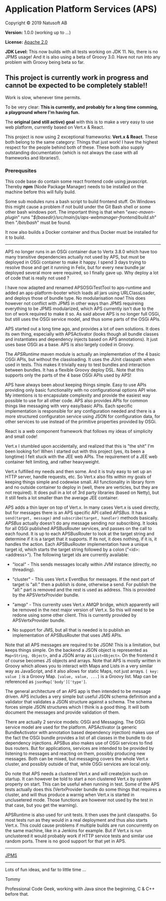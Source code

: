 # Application Platform Services (APS)

Copyright © 2019 Natusoft AB

__Version:__ 1.0.0 (working up to ...)

__License:__ [Apache 2.0](lics/Apache-2.0.md)

__JDK Level:__ This now builds with all tests working on JDK 11. No, there is no JPMS usage! And it is also using a beta of Groovy 3.0. Have not run into any problem with Groovy being beta so far. 

## This project is currently work in progress and cannot be expected to be completely stable!!

Work is slow, whenever time permits.

To be very clear: **This is currently, and probably for a long time comming, a playground where I'm having fun.**

The __original (and still active) goal__ with this is to make a very easy to use web platform, currently based on Vert.x & React.

This project is now using 2 exceptional frameworks: __Vert.x & React__. These both belong to the same category: Things that just work! I have the highest respect for the people behind both of these. These both also supply outstanding documentation (which is not always the case with all frameworks and libraries!).

### Prerequsites

This code base do contain some react frontend code using javascript. Thereby __npm__
(Node Package Manager) needs to be installed on the machine before this will fully
build.

Some sub modules runs a bash script to build frontend stuff. On Windows this might cause a problem if not build under the Git Bash shell or some other bash windows port. The important thing is that when "_exec-maven-plugin_" runs "_${basedir}/src/main/js/aps-webmanager-frontend/build.sh_" then "_/bin/bash_" must be found. 

It now also builds a Docker container and thus Docker must be installed for it to build.

---- 

APS no longer runs in an OSGi container due to Vertx 3.8.0 which have too many transitive dependencies actually not used by APS, but must be deployed in OSGi container to make it happy. I spend 3 days trying to resolve those and get it running in Felix, but for every new bundle jar deployed several more were required, so I finally gave up. Why deploy a lot of code that is really not used ? 

I have now adapted and renamed APSOSGiTestTool to aps-runtime and added an aps-platform-booter which loads all jars using URLClassLoader, and deploys those of bundle type. No modularisation now! This does however not conflict with JPMS in other ways than JPMS requireing everything to be JPMS modularized, which APS currently isn't due to the ton of work required to make it so. As said above APS is no longer full OSGi, but still uses the OSGi service model, and thus some parts of the OSGi APIs. 

APS started out a long time ago, and provides a lot of own solutions. It does its own thing, especially with APSActivator (looks though all bundle classes and instantiates and dependency injects based on APS annotations). It just uses base OSGi as a base. APS is also largely coded in Groovy.

The _APSRuntime_ maven module is actually an implementation of the 4 basic OSGi APIs, but without the classloading. It uses the JUnit classpath when used in tests. This makes it trivially easy to test bundles and interaction between bundles. It has a flexible Groovy deploy DSL. Note that this supports only the parts of the 4 base OSGi APIs used by APS!

APS have always been about keeping things simple. Easy to use APIs providing only basic functionality with no configurational options API wise. My intentions is to encapsulate complexity and provide the easiest way possible to use for all other code. APS also provides APIs for common things like messaging with very easy/basic APIs. Each specific implementation is responsible for any configuration needed and there is a more structured configuraton service using JSON for configuration data, for other services to use instead of the primitive properties provided by OSGi.

React is a web component framework that follows my ideas of simplicity and small code! 

Vert.x I stumbled upon accidentally, and realized that this is "the shit" I'm been looking for! When I started out with this project (yes, its been a longtime) I felt stuck with the JEE web APIs. The requirement of a JEE web container felt limiting, and rather heavyweight.

Vert.x fulfilled my needs and then some. And it is truly easy to set up an HTTP server, handle requests, etc. So Vert.x also fits within my goals of keeping things simple and codewise small. All functionality in library form and no outside container to deploy in (well, there are verticles, but they are not required). It does pull in a lot of 3rd party libraries (based on Netty), but it still feels a lot smaller than the average JEE container. 

APS adds a thin layer on top of Vert.x. In many cases Vert.x is used directly, but for messages there is an APS specific API called _APSBus_. It has a `send(target, message)` and `subscribe(target, handler)` methods basically. _APSBus_ actually doesn't do any message sending nor subscribing. It looks for all OSGi published APSBusRouter services, and passes on the call to each found. It is up to each APSBusRouter to look at the target string and determine if it is a target that it supports. If its not, it does nothing, if it is, it handles the action. Each APSBusRouter implementation have a unique target id, which starts the target string followed by a colon ("\<id\>:\<address\>"). The following target ids are currently available: 

- "local" - This sends messages locally within JVM instance (directly, no threading). 

- "cluster" - This uses Vert.x EventBus for messages. If the next part of target is "all:" then a publish is done, otherwise a send. For publish the "all:" part is removed and the rest is used as address. This is provided by the APSVertxProvider bundle.

- "amqp" - This currenlty uses Vert.x AMQP bridge, which apparently will be removed in the next major version of Vert.x. So this will need to be redone using some other client. This is currently provided by APSVertxProvider bundle.

- No support for JMS, but all that is needed is to publish an implementation of APSBusRouter that uses JMS APIs.

Note that all APS messages are required to be JSON! This is a limitation, but keeps things simple. On the backend a JSON object is represented as `Map<String, Object>`, and a JSON array as `List<Object>`. On the frontend it of course becomes JS objects and arrays. Note that APS is mostly written in Groovy which allows you to interact with Maps and Lists in a very similar way as JavaScript, and it also allows for static Maps, not just arrays. `[ key: value ]` is a Groovy Map. `[value, value, ...]` is a Groovy list. Map can be referenced as `jsonMap['body']['type']`.   

The general architecture of an APS app is then intended to be message driven. APS includes a very simple but useful JSON schema definition and a validator that validates a JSON structure against a schema. The schema forces simple JSON structures which I think is a good thing. It will both document the messages and provide validation of them.

There are actually 2 service models: OSGi and Messaging. The OSGi service model are used for the platform. APSActivator (a generic BundleActivator with annotation based dependency injection) makes use of the fact the OSGi bundle provides a list of all classes in the bundle to do dependency injections. APSBus also makes use of OSGi services to find bus routers. But for applications, services are intended to be provided by listening to messages and reacting on them, possibly producing new messages. Both can be mixed, but messaging covers the whole Vert.x cluster, and possibly outside of that, while OSGi services are local only.  

Do note that APS needs a clustered Vert.x and will create/join such on startup. It can however be told to start a non clustered Vert.x by system property on start. This can be useful when running in test. Some of the APS tests actually does this (VertxProvider bundle do some things that requires a cluster, and will thus produce a warnig when Vert.x is started in unclusetered mode. Those functions are however not used by the test in that case, but you get the warning). 

APSRuntime is also used for unit tests. It then uses the junit classpaths. So most tests run as they would in a real deployment and thus also starts Vert.x. This could cause problems if multiple builds are run concurrently on the same machine, like in a Jenkins for example. But if Vert.x is run unclustered it would probably work if HTTP service tests and similar use random ports. There is no good support for that yet in APS. 

----

[JPMS](JPMS.md)

----

Lots of fun ideas, and far to little time ...

Tommy

Professional Code Geek, working with Java since the beginning, C & C++ before that. 



